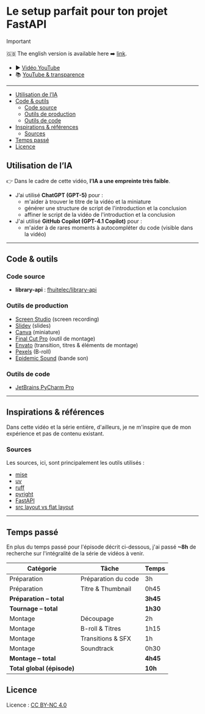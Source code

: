 # Le setup parfait pour ton projet FastAPI

> [!important]
> 🇬🇧 The english version is available here ➡️ [link](./YOUTUBE.en.md).

- ▶️ [Vidéo YouTube](https://www.youtube.com/watch?v=0kmdkfS2hek)
- 📚 [YouTube & transparence](../../README.fr.md)

---

- [Utilisation de l’IA](#utilisation-de-lia)
- [Code \& outils](#code--outils)
  - [Code source](#code-source)
  - [Outils de production](#outils-de-production)
  - [Outils de code](#outils-de-code)
- [Inspirations \& références](#inspirations--références)
  - [Sources](#sources)
- [Temps passé](#temps-passé)
- [Licence](#licence)


## Utilisation de l’IA

👉 Dans le cadre de cette vidéo, **l’IA a une empreinte très faible**.

- J’ai utilisé **ChatGPT (GPT-5)** pour :
  - m'aider à trouver le titre de la vidéo et la miniature
  - générer une structure de script de l'introduction et la conclusion
  - affiner le script de la vidéo de l'introduction et la conclusion
- J'ai utilisé **GitHub Copilot (GPT-4.1 Copilot)** pour :
  - m'aider à de rares moments à autocompléter du code (visible dans la vidéo)

---

## Code & outils

### Code source

- **library-api** : [fhuitelec/library-api](https://github.com/fhuitelec/library-api)

### Outils de production

- [Screen Studio](https://screen.studio/) (screen recording)
- [Slidev](https://sli.dev/) (slides)
- [Canva](https://www.canva.com/) (miniature)
- [Final Cut Pro](https://www.apple.com/fr/final-cut-pro/) (outil de montage)
- [Envato](https://elements.envato.com/) (transition, titres & éléments de montage)
- [Pexels](www.pexels.com) (B-roll)
- [Epidemic Sound](https://www.epidemicsound.com/) (bande son)

### Outils de code

- [JetBrains PyCharm Pro](https://www.jetbrains.com/fr-fr/pycharm/)

---

## Inspirations & références

Dans cette vidéo et la série entière, d'ailleurs, je ne m'inspire que de mon expérience et pas de contenu existant.

### Sources

Les sources, ici, sont principalement les outils utilisés :

- [mise](https://mise.jdx.dev/)
- [uv](https://docs.astral.sh/uv/)
- [ruff](https://docs.astral.sh/ruff/)
- [pyright](https://microsoft.github.io/pyright/#/)
- [FastAPI](https://fastapi.tiangolo.com/)
- [src layout vs flat layout](https://packaging.python.org/en/latest/discussions/src-layout-vs-flat-layout/)

---

## Temps passé

En plus du temps passé pour l'épisode décrit ci-dessous, j'ai passé **~8h** de recherche sur l'intégralité de la série de vidéos à venir.

| Catégorie   | Tâche                     | Temps  |
|--------------|---------------------------|--------|
| Préparation  | Préparation du code         | 3h     |
| Préparation  | Titre & Thumbnail           | 0h45   |
| **Préparation – total** |                   | **3h45** |
| **Tournage – total** |                     | **1h30** |
| Montage      | Découpage                   | 2h     |
| Montage      | B-roll & Titres             | 1h15   |
| Montage      | Transitions & SFX           | 1h     |
| Montage      | Soundtrack                  | 0h30   |
| **Montage – total** |                      | **4h45**  |
| **Total global (épisode)** |               | **10h** |

## Licence

Licence : [CC BY-NC 4.0](https://creativecommons.org/licenses/by-nc/4.0/)

